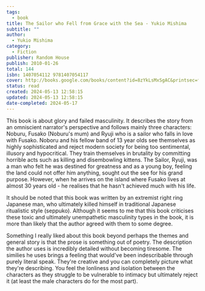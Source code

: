 ```yaml
---
tags:
  - book
title: The Sailor who Fell from Grace with the Sea - Yukio Mishima
subtitle: ""
author:
  - Yukio Mishima
category:
  - Fiction
publisher: Random House
publish: 2010-01-26
total: 144
isbn: 1407054112 9781407054117
cover: http://books.google.com/books/content?id=8zYkLsMxSgAC&printsec=frontcover&img=1&zoom=1&edge=curl&source=gbs_api
status: read
created: 2024-05-13 12:58:15
updated: 2024-05-13 12:58:15
date-completed: 2024-05-17
---
```


This book is about glory and failed masculinity. It describes the story from an omniscient narrator's perspective and follows mainly three characters: Noburu, Fusako (Noburu's mum) and Ryuji who is a sailor who falls in love with Fusako. Noboru and his fellow band of 13 year olds see themselves as highly sophisticated and reject modern society for being too sentimental, illusory and hypocritical. They train themselves in brutality by committing horrible acts such as killing and disembowling kittens. The Sailor, Ryuji, was a man who felt he was destined for greatness and as a young boy, feeling the land could not offer him anything, sought out the see for his grand purpose. However, when he arrives on the island where Fusako lives at almost 30 years old - he realises that he hasn't achieved much with his life. 

It should be noted that this book was written by an extremist right ring Japanese man, who ultimately killed himself in traditional Japanese ritualistic style (seppuko). Although it seems to me that this book criticises these toxic and ultimately unempathetic masculinity types in the book, it is more than likely that the author agreed with them to some degree.

Something I really liked about this book beyond perhaps the themes and general story is that the prose is something out of poetry. The description the author uses is incredibly detailed without becoming tiresome. The similies he uses brings a feeling that would've been indescribable through purely literal speak. They're creative and you can completely picture what they're describing. You feel the lonliness and isolation between the characters as they struggle to be vulnerable to intimacy but ultimately reject it (at least the male characters do for the most part). 